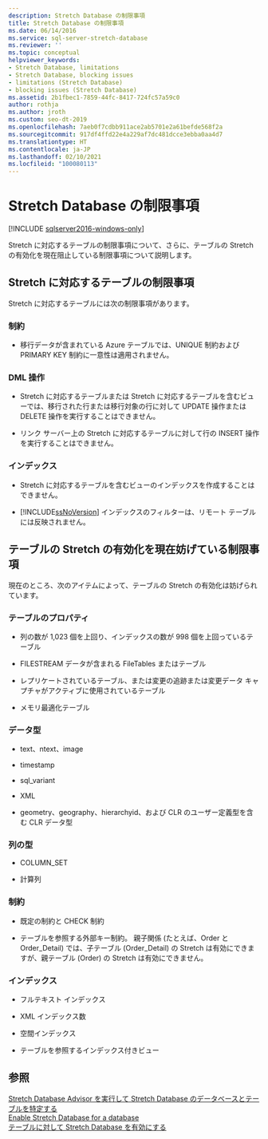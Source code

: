 ```yaml
---
description: Stretch Database の制限事項
title: Stretch Database の制限事項
ms.date: 06/14/2016
ms.service: sql-server-stretch-database
ms.reviewer: ''
ms.topic: conceptual
helpviewer_keywords:
- Stretch Database, limitations
- Stretch Database, blocking issues
- limitations (Stretch Database)
- blocking issues (Stretch Database)
ms.assetid: 2b1fbec1-7859-44fc-8417-724fc57a59c0
author: rothja
ms.author: jroth
ms.custom: seo-dt-2019
ms.openlocfilehash: 7aeb0f7cdbb911ace2ab5701e2a61befde568f2a
ms.sourcegitcommit: 917df4ffd22e4a229af7dc481dcce3ebba0aa4d7
ms.translationtype: HT
ms.contentlocale: ja-JP
ms.lasthandoff: 02/10/2021
ms.locfileid: "100080113"
---
```

# <a name="limitations-for-stretch-database"></a>Stretch Database の制限事項
[!INCLUDE [sqlserver2016-windows-only](../../includes/applies-to-version/sqlserver2016-windows-only.md)]


  Stretch に対応するテーブルの制限事項について、さらに、テーブルの Stretch の有効化を現在阻止している制限事項について説明します。  
  
##  <a name="limitations-for-stretch-enabled-tables"></a><a name="Caveats"></a> Stretch に対応するテーブルの制限事項  
  
Stretch に対応するテーブルには次の制限事項があります。  
  
### <a name="constraints"></a>制約  
-   移行データが含まれている Azure テーブルでは、UNIQUE 制約および PRIMARY KEY 制約に一意性は適用されません。  
  
### <a name="dml-operations"></a>DML 操作  
-   Stretch に対応するテーブルまたは Stretch に対応するテーブルを含むビューでは、移行された行または移行対象の行に対して UPDATE 操作または DELETE 操作を実行することはできません。  
  
-   リンク サーバー上の Stretch に対応するテーブルに対して行の INSERT 操作を実行することはできません。  
  
### <a name="indexes"></a>インデックス  
-   Stretch に対応するテーブルを含むビューのインデックスを作成することはできません。  
  
-   [!INCLUDE[ssNoVersion](../../includes/ssnoversion-md.md)] インデックスのフィルターは、リモート テーブルには反映されません。  
  
##  <a name="limitations-that-currently-prevent-you-from-enabling-stretch-for-a-table"></a><a name="Limitations"></a> テーブルの Stretch の有効化を現在妨げている制限事項  
   
 現在のところ、次のアイテムによって、テーブルの Stretch の有効化は妨げられています。  
  
 ### <a name="table-properties"></a>テーブルのプロパティ  
-   列の数が 1,023 個を上回り、インデックスの数が 998 個を上回っているテーブル  
  
-   FILESTREAM データが含まれる FileTables またはテーブル  
  
-   レプリケートされているテーブル、または変更の追跡または変更データ キャプチャがアクティブに使用されているテーブル  
  
-   メモリ最適化テーブル  
  
### <a name="data-types"></a>データ型  
-   text、ntext、image  
  
-   timestamp  
  
-   sql_variant  
  
-   XML  
  
-   geometry、geography、hierarchyid、および CLR のユーザー定義型を含む CLR データ型  
  
 ### <a name="column-types"></a>列の型  
 -   COLUMN_SET  
  
-   計算列  
  
### <a name="constraints"></a>制約  
-   既定の制約と CHECK 制約  
  
-   テーブルを参照する外部キー制約。 親子関係 (たとえば、Order と Order_Detail) では、子テーブル (Order_Detail) の Stretch は有効にできますが、親テーブル (Order) の Stretch は有効にできません。  
  
### <a name="indexes"></a>インデックス  
-   フルテキスト インデックス  
  
-   XML インデックス数  
  
-   空間インデックス  
  
-   テーブルを参照するインデックス付きビュー  
  
## <a name="see-also"></a>参照  
 [Stretch Database Advisor を実行して Stretch Database のデータベースとテーブルを特定する](../../sql-server/stretch-database/stretch-database-databases-and-tables-stretch-database-advisor.md)   
 [Enable Stretch Database for a database](../../sql-server/stretch-database/enable-stretch-database-for-a-database.md)   
 [テーブルに対して Stretch Database を有効にする](../../sql-server/stretch-database/enable-stretch-database-for-a-table.md)  
  
  
